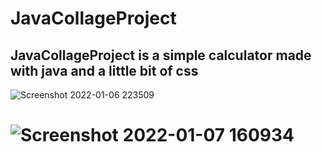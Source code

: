 # JavaCollageProject
## JavaCollageProject is a simple calculator made with java and a little bit of css
![Screenshot 2022-01-06 223509](https://user-images.githubusercontent.com/73494683/148448128-81aae032-2c43-4c79-955a-4521edae50d7.jpg)
# ![Screenshot 2022-01-07 160934](https://user-images.githubusercontent.com/73494683/148555682-ea406fb9-89d4-43eb-ae20-aa6052b66faf.jpg)

